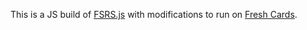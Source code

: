 This is a JS build of [FSRS.js](https://github.com/open-spaced-repetition/fsrs.js) with modifications to run on [Fresh Cards](https://www.freshcardsapp.com/).


